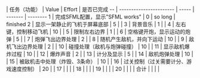    | 任务（功能）                  | Value | Effort  | 是否已完成
-- | ----------------------- | ----- | ------- | --------
1  | 完成SFML配置，显示"SFML works" | 0     | so long | finished
2  | 显示一架静止的飞机于屏幕底部          | 5     |         |
3  | 背景音乐                    | 1     |         |
4  | 左右键，控制移动飞机              | 10    |         |
5  | 限制左右边界                  | 1     |         |
6  | 空格键开炮，显示运动的炮弹           | 5     |         |
7  | 炮弹飞出边界处理                | 2     |         |
8  | 随机产生敌机，并向下运动            | 10    |         |
9  | 敌机飞出边界处理                | 2     |         |
10 | 碰撞处理（敌机与炮弹碰撞）           | 10    |         |
11 | 显示敌机爆炸过程                | 10    |         |
12 | 爆炸声音                    | 2     |         |
13 | 计分及显示                   | 5     |         |
14 | 敌机炮弹处理                  | 10    |         |
15 | 被敌机击中处理（炸毁、3条命）         | 10    |         |
16 | 过关控制（过关需要计分、游戏速度控制）     | 20    |         |
17 |                         |       |         |
18 |                         |       |         |
19 |                         |       |         |
20 |                         |       |         |
合计 |                         |       |         |
